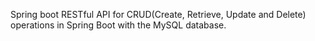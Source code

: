 Spring boot RESTful API for CRUD(Create, Retrieve, Update and Delete) operations in Spring Boot with the MySQL database.

